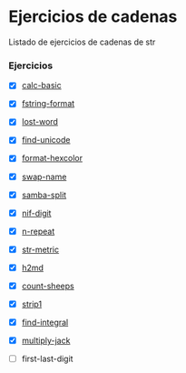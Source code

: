 # Ejercicios de cadenas
Listado de ejercicios de cadenas de str

### Ejercicios
- [x] [calc-basic](https://github.com/toninavhd/1-DAW_pt2/blob/main/PRO/ut2/ejercicios/strings/calc-basic.py) 
- [x] [fstring-format](https://github.com/toninavhd/1-DAW_pt2/blob/main/PRO/ut2/ejercicios/strings/fstring-format.py) 
- [x] [lost-word](https://github.com/toninavhd/1-DAW_pt2/blob/main/PRO/ut2/ejercicios/strings/lost-word.py)
- [x] [find-unicode](https://github.com/toninavhd/1-DAW_pt2/blob/main/PRO/ut2/ejercicios/strings/find-unicode.py)
- [x] [format-hexcolor](https://github.com/toninavhd/1-DAW_pt2/blob/main/PRO/ut2/ejercicios/strings/format-hexcolor.py)
- [x] [swap-name](https://github.com/toninavhd/1-DAW_pt2/blob/main/PRO/ut2/ejercicios/strings/swap-name.py)
- [x] [samba-split](https://github.com/toninavhd/1-DAW_pt2/blob/main/PRO/ut2/ejercicios/strings/samba-split.py)
- [x] [nif-digit](https://github.com/toninavhd/1-DAW_pt2/blob/main/PRO/ut2/ejercicios/strings/nif-digit.py)
- [x] [n-repeat](https://github.com/toninavhd/1-DAW_pt2/blob/main/PRO/ut2/ejercicios/strings/n-repeat.py)
- [x] [str-metric](https://github.com/toninavhd/1-DAW_pt2/blob/main/PRO/ut2/ejercicios/strings/str-metric.py)
- [x] [h2md](https://github.com/toninavhd/1-DAW_pt2/blob/main/PRO/ut2/ejercicios/strings/h2md.py)
- [x] [count-sheeps](https://github.com/toninavhd/1-DAW_pt2/blob/main/PRO/ut2/ejercicios/strings/count-sheeps.py)
- [x] [strip1](https://github.com/toninavhd/1-DAW_pt2/blob/main/PRO/ut2/ejercicios/strings/strip1.py)
- [x] [find-integral](https://github.com/toninavhd/1-DAW_pt2/blob/main/PRO/ut2/ejercicios/strings/find-integral.py)
- [x] [multiply-jack](https://github.com/toninavhd/1-DAW_pt2/blob/main/PRO/ut2/ejercicios/strings/multiply-jack.py)
- [ ] first-last-digit 

